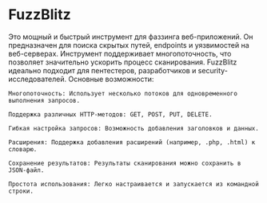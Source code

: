 # FuzzBlitz
Это мощный и быстрый инструмент для фаззинга веб-приложений. Он предназначен для поиска скрытых путей, endpoints и уязвимостей на веб-серверах. Инструмент поддерживает многопоточность, что позволяет значительно ускорить процесс сканирования. FuzzBlitz идеально подходит для пентестеров, разработчиков и security-исследователей.
Основные возможности:

    Многопоточность: Использует несколько потоков для одновременного выполнения запросов.

    Поддержка различных HTTP-методов: GET, POST, PUT, DELETE.

    Гибкая настройка запросов: Возможность добавления заголовков и данных.

    Расширения: Поддержка добавления расширений (например, .php, .html) к словарю.

    Сохранение результатов: Результаты сканирования можно сохранить в JSON-файл.

    Простота использования: Легко настраивается и запускается из командной строки.

 
